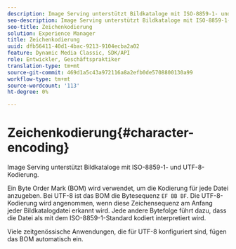 ```yaml
---
description: Image Serving unterstützt Bildkataloge mit ISO-8859-1- und UTF-8-Kodierung.
seo-description: Image Serving unterstützt Bildkataloge mit ISO-8859-1- und UTF-8-Kodierung.
seo-title: Zeichenkodierung
solution: Experience Manager
title: Zeichenkodierung
uuid: dfb56411-40d1-4bac-9213-9104ecba2a02
feature: Dynamic Media Classic, SDK/API
role: Entwickler, Geschäftspraktiker
translation-type: tm+mt
source-git-commit: 469d1a5c43a972116a8a2efb0de5708800130a99
workflow-type: tm+mt
source-wordcount: '113'
ht-degree: 0%

---
```



# Zeichenkodierung{#character-encoding}

Image Serving unterstützt Bildkataloge mit ISO-8859-1- und UTF-8-Kodierung.

Ein Byte Order Mark (BOM) wird verwendet, um die Kodierung für jede Datei anzugeben. Bei UTF-8 ist das BOM die Bytesequenz `EF BB BF`. Die UTF-8-Kodierung wird angenommen, wenn diese Zeichensequenz am Anfang jeder Bildkatalogdatei erkannt wird. Jede andere Bytefolge führt dazu, dass die Datei als mit dem ISO-8859-1-Standard kodiert interpretiert wird.

Viele zeitgenössische Anwendungen, die für UTF-8 konfiguriert sind, fügen das BOM automatisch ein.

